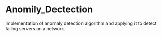 # Anomily_Dectection
 Implementation of anomaly detection algorithm and applying it to detect failing servers on a network.
